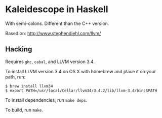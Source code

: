 Kaleidescope in Haskell
=======================

With semi-colons. Different than the C++ version.

Based on:
http://www.stephendiehl.com/llvm/

Hacking
-------
Requires `ghc`, `cabal`, and LLVM version 3.4.

To install LLVM version 3.4 on OS X with homebrew and place it on your path,
run:
```
$ brew install llvm34
$ export PATH=/usr/local/Cellar/llvm34/3.4.2/lib/llvm-3.4/bin:$PATH
```

To install dependencies, run `make deps`.

To build, run `make`.
